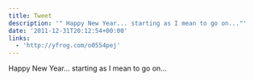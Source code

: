 ```yaml
---
title: Tweet
description: '" Happy New Year... starting as I mean to go on..."'
date: '2011-12-31T20:12:54+00:00'
links:
  - 'http://yfrog.com/o0554pej'
---
```

 Happy New Year... starting as I mean to go on...
